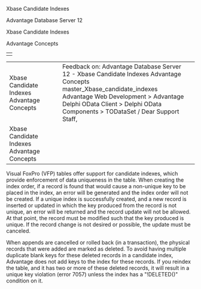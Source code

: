 Xbase Candidate Indexes




Advantage Database Server 12  

Xbase Candidate Indexes

Advantage Concepts

|  |
| --- |
|  |

|  |  |  |  |  |
| --- | --- | --- | --- | --- |
| Xbase Candidate Indexes  Advantage Concepts |  |  | Feedback on: Advantage Database Server 12 - Xbase Candidate Indexes Advantage Concepts master\_Xbase\_candidate\_indexes Advantage Web Development > Advantage Delphi OData Client > Delphi OData Components > TODataSet / Dear Support Staff, |  |
| Xbase Candidate Indexes  Advantage Concepts |  |  |  |  |

Visual FoxPro (VFP) tables offer support for candidate indexes, which provide enforcement of data uniqueness in the table. When creating the index order, if a record is found that would cause a non-unique key to be placed in the index, an error will be generated and the index order will not be created. If a unique index is successfully created, and a new record is inserted or updated in which the key produced from the record is not unique, an error will be returned and the record update will not be allowed. At that point, the record must be modified such that the key produced is unique. If the record change is not desired or possible, the update must be canceled.

When appends are cancelled or rolled back (in a transaction), the physical records that were added are marked as deleted. To avoid having multiple duplicate blank keys for these deleted records in a candidate index, Advantage does not add keys to the index for these records. If you reindex the table, and it has two or more of these deleted records, it will result in a unique key violation (error 7057) unless the index has a "!DELETED()" condition on it.